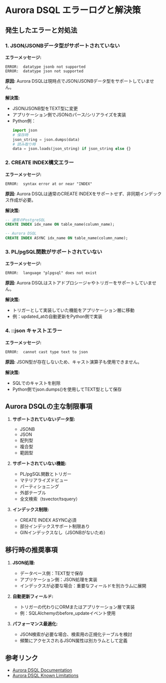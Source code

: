 # Aurora DSQL エラーログと解決策

## 発生したエラーと対処法

### 1. JSON/JSONBデータ型がサポートされていない

**エラーメッセージ:**
```
ERROR:  datatype jsonb not supported
ERROR:  datatype json not supported
```

**原因:**
Aurora DSQLは現時点でJSON/JSONBデータ型をサポートしていません。

**解決策:**
- JSON/JSONB型をTEXT型に変更
- アプリケーション側でJSONのパース/シリアライズを実装
- Python例：
  ```python
  import json
  # 保存時
  json_string = json.dumps(data)
  # 読み取り時
  data = json.loads(json_string) if json_string else {}
  ```

### 2. CREATE INDEX構文エラー

**エラーメッセージ:**
```
ERROR:  syntax error at or near "INDEX"
```

**原因:**
Aurora DSQLは通常のCREATE INDEXをサポートせず、非同期インデックス作成が必要。

**解決策:**
```sql
-- 通常のPostgreSQL
CREATE INDEX idx_name ON table_name(column_name);

-- Aurora DSQL
CREATE INDEX ASYNC idx_name ON table_name(column_name);
```

### 3. PL/pgSQL関数がサポートされていない

**エラーメッセージ:**
```
ERROR:  language "plpgsql" does not exist
```

**原因:**
Aurora DSQLはストアドプロシージャやトリガーをサポートしていません。

**解決策:**
- トリガーとして実装していた機能をアプリケーション層に移動
- 例：updated_atの自動更新をPython側で実装

### 4. ::json キャストエラー

**エラーメッセージ:**
```
ERROR:  cannot cast type text to json
```

**原因:**
JSON型が存在しないため、キャスト演算子も使用できません。

**解決策:**
- SQLでのキャストを削除
- Python側でjson.dumps()を使用してTEXT型として保存

## Aurora DSQLの主な制限事項

1. **サポートされていないデータ型:**
   - JSONB
   - JSON
   - 配列型
   - 複合型
   - 範囲型

2. **サポートされていない機能:**
   - PL/pgSQL関数とトリガー
   - マテリアライズドビュー
   - パーティショニング
   - 外部テーブル
   - 全文検索（tsvector/tsquery）

3. **インデックス制限:**
   - CREATE INDEX ASYNC必須
   - 部分インデックスサポート制限あり
   - GINインデックスなし（JSONBがないため）

## 移行時の推奨事項

1. **JSON処理:**
   - データベース側：TEXT型で保存
   - アプリケーション側：JSON処理を実装
   - インデックスが必要な場合：重要なフィールドを別カラムに展開

2. **自動更新フィールド:**
   - トリガーの代わりにORMまたはアプリケーション層で実装
   - 例：SQLAlchemyのbefore_updateイベント使用

3. **パフォーマンス最適化:**
   - JSON検索が必要な場合、検索用の正規化テーブルを検討
   - 頻繁にアクセスされるJSON属性は別カラムとして定義

## 参考リンク

- [Aurora DSQL Documentation](https://docs.aws.amazon.com/aurora-dsql/)
- [Aurora DSQL Known Limitations](https://docs.aws.amazon.com/aurora-dsql/latest/userguide/known-limitations.html)
